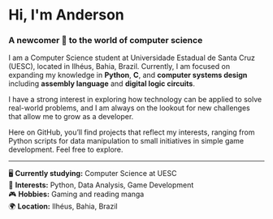 # Hi, I'm Anderson

### A newcomer 🐣 to the world of computer science

I am a Computer Science student at Universidade Estadual de Santa Cruz (UESC), located in Ilhéus, Bahia, Brazil. Currently, I am focused on expanding my knowledge in **Python**, **C**, and **computer systems design** including **assembly language** and **digital logic circuits**.

I have a strong interest in exploring how technology can be applied to solve real-world problems, and I am always on the lookout for new challenges that allow me to grow as a developer.

Here on GitHub, you’ll find projects that reflect my interests, ranging from Python scripts for data manipulation to small initiatives in simple game development. Feel free to explore.

---
🖥️ **Currently studying:** Computer Science at UESC  
🐍 **Interests:** Python, Data Analysis, Game Development  
🎮 **Hobbies:** Gaming and reading manga  
🌍 **Location:** Ilhéus, Bahia, Brazil
